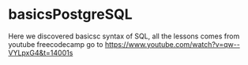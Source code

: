# basicsPostgreSQL
Here we discovered basicsc syntax of SQL, all the lessons comes from youtube freecodecamp
go to https://www.youtube.com/watch?v=qw--VYLpxG4&t=14001s
